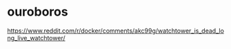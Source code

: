 # ouroboros

https://www.reddit.com/r/docker/comments/akc99g/watchtower_is_dead_long_live_watchtower/
